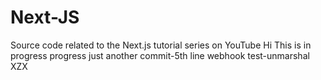# Next-JS
Source code related to the Next.js tutorial series on YouTube
Hi This is in progress
progress
just another commit-5th line
webhook test-unmarshal
XZX
